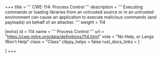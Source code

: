 +++
title = '''
CWE-114: Process Control
'''
description	= '''
Executing commands or loading libraries from an untrusted source or in an untrusted environment can cause an application to execute malicious commands (and payloads) on behalf of an attacker.
'''
weight = 114

[extra]
id = 114
name = '''
Process Control
'''
url = "https://cwe.mitre.org/data/definitions/114.html"
vote = "No Help, or Langs Won't Help"
class = "Class"
clippy_helps = false
rust_docs_links = [
	
]
+++
